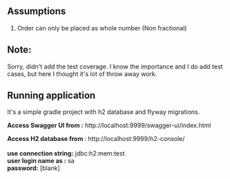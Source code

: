 ## Assumptions
1. Order can only be placed as whole number (Non fractional)

## Note:
Sorry, didn't add the test coverage. I know the importance and I do add test cases, but here I thought it's lot of throw away work.

## Running application

It's a simple gradle project with h2 database and flyway migrations.

<b>Access Swagger UI from :</b>
http://localhost:9999/swagger-ui/index.html

<b>Access H2 database from </b>:
http://localhost:9999/h2-console/ <br/><br/>
<b>use connection string:</b> jdbc:h2:mem:test <br/>
<b>user login name as :</b> sa <br/>
<b>password:</b> [blank]